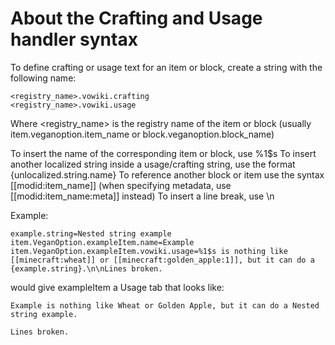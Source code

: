 # About the Crafting and Usage handler syntax
To define crafting or usage text for an item or block, create a string with the following name:

 	<registry_name>.vowiki.crafting
 	<registry_name>.vowiki.usage

Where <registry_name> is the registry name of the item or block (usually item.veganoption.item_name or block.veganoption.block_name)

To insert the name of the corresponding item or block, use %1$s
To insert another localized string inside a usage/crafting string, use the format {unlocalized.string.name}
To reference another block or item use the syntax [[modid:item_name]] (when specifying metadata, use [[modid:item_name:meta]] instead)
To insert a line break, use \n

Example:

    example.string=Nested string example
 	item.VeganOption.exampleItem.name=Example
 	item.VeganOption.exampleItem.vowiki.usage=%1$s is nothing like [[minecraft:wheat]] or [[minecraft:golden_apple:1]], but it can do a {example.string}.\n\nLines broken.

would give exampleItem a Usage tab that looks like:

 	Example is nothing like Wheat or Golden Apple, but it can do a Nested string example.
	
	Lines broken.
